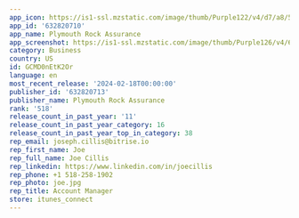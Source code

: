 ```yaml
---
app_icon: https://is1-ssl.mzstatic.com/image/thumb/Purple122/v4/d7/a8/53/d7a853e8-7b71-ef9e-a0d0-7a17045e5fe9/AppIcon-0-0-1x_U007epad-0-10-0-85-220.png/1024x1024bb.png
app_id: '632820710'
app_name: Plymouth Rock Assurance
app_screenshot: https://is1-ssl.mzstatic.com/image/thumb/Purple126/v4/6a/46/a9/6a46a9af-4674-fc1a-d429-f303d8c7604e/7f6213da-925c-459f-b024-5985f8dad364_Screen_1__U2013_Alt.png/1284x2778bb.png
category: Business
country: US
id: GCMD0nEtK2Or
language: en
most_recent_release: '2024-02-18T00:00:00'
publisher_id: '632820713'
publisher_name: Plymouth Rock Assurance
rank: '518'
release_count_in_past_year: '11'
release_count_in_past_year_category: 16
release_count_in_past_year_top_in_category: 38
rep_email: joseph.cillis@bitrise.io
rep_first_name: Joe
rep_full_name: Joe Cillis
rep_linkedin: https://www.linkedin.com/in/joecillis
rep_phone: +1 518-258-1902
rep_photo: joe.jpg
rep_title: Account Manager
store: itunes_connect
---
```

